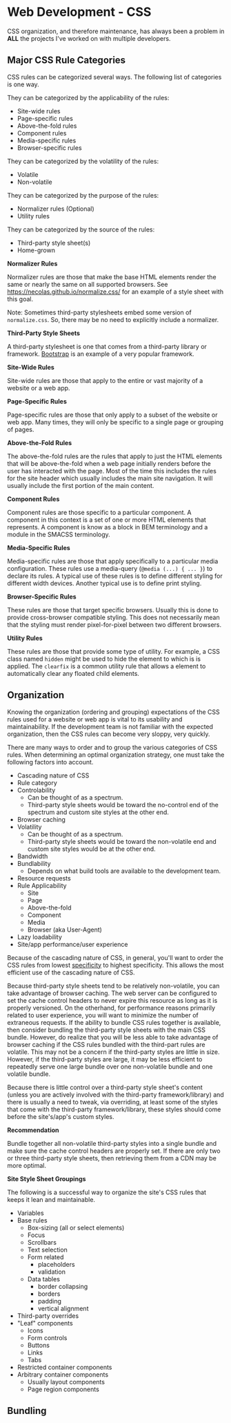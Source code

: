 # Web Development - CSS

CSS organization, and therefore maintenance, has always been a problem in
**ALL** the projects I've worked on with multiple developers.


## Major CSS Rule Categories

CSS rules can be categorized several ways.  The following list of categories is
one way.

They can be categorized by the applicability of the rules:

* Site-wide rules
* Page-specific rules
* Above-the-fold rules
* Component rules
* Media-specific rules
* Browser-specific rules

They can be categorized by the volatility of the rules:

* Volatile
* Non-volatile

They can be categorized by the purpose of the rules:

* Normalizer rules (Optional)
* Utility rules

They can be categorized by the source of the rules:

* Third-party style sheet(s)
* Home-grown


**Normalizer Rules**

Normalizer rules are those that make the base HTML elements render the same or
nearly the same on all supported browsers.  See
https://necolas.github.io/normalize.css/ for an example of a style sheet with
this goal.

Note: Sometimes third-party stylesheets embed some version of `normalize.css`.
So, there may be no need to explicitly include a normalizer.

**Third-Party Style Sheets**

A third-party stylesheet is one that comes from a third-party library or
framework.  [Bootstrap] is an example of a very popular framework.

**Site-Wide Rules**

Site-wide rules are those that apply to the entire or vast majority of a website
or a web app.

**Page-Specific Rules**

Page-specific rules are those that only apply to a subset of the website or web
app.  Many times, they will only be specific to a single page or grouping of
pages.

**Above-the-Fold Rules**

The above-the-fold rules are the rules that apply to just the HTML elements that
will be above-the-fold when a web page initially renders before the user has
interacted with the page.  Most of the time this includes the rules for the
site header which usually includes the main site navigation.  It will usually
include the first portion of the main content.

**Component Rules**

Component rules are those specific to a particular component.  A component in
this context is a set of one or more HTML elements that represents. A component is
know as a block in BEM terminology and a module in the SMACSS terminology.

**Media-Specific Rules**

Media-specific rules are those that apply specifically to a particular media
configuration.  These rules use a media-query (`@media (...) { ... }`) to
declare its rules.  A typical use of these rules is to define different styling
for different width devices.  Another typical use is to define print styling.

**Browser-Specific Rules**

These rules are those that target specific browsers.  Usually this is done to
provide cross-browser compatible styling.  This does not necessarily mean that
the styling must render pixel-for-pixel between two different browsers.

**Utility Rules**

These rules are those that provide some type of utility.  For example, a CSS
class named `hidden` might be used to hide the element to which is is applied.
The `clearfix` is a common utility rule that allows a element to automatically
clear any floated child elements.


## Organization

Knowing the organization (ordering and grouping) expectations of the CSS rules
used for a website or web app is vital to its usability and maintainability.  If
the development team is not familiar with the expected organization, then the
CSS rules can become very sloppy, very quickly.

There are many ways to order and to group the various categories of CSS rules.
When determining an optimal organization strategy, one must take the following
factors into account.

* Cascading nature of CSS
* Rule category
* Controlability
  + Can be thought of as a spectrum.
  + Third-party style sheets would be toward the no-control end of the spectrum and
    custom site styles at the other end.
* Browser caching
* Volatility
  + Can be thought of as a spectrum.
  + Third-party style sheets would be toward the non-volatile end and custom site
    styles would be at the other end.
* Bandwidth
* Bundlability
  + Depends on what build tools are available to the development team.
* Resource requests
* Rule Applicability
  + Site
  + Page
  + Above-the-fold
  + Component
  + Media
  + Browser (aka User-Agent)
* Lazy loadability
* Site/app performance/user experience

Because of the cascading nature of CSS, in general, you'll want to order the
CSS rules from lowest [specificity] to highest specificity.  This allows the
most efficient use of the cascading nature of CSS.

Because third-party style sheets tend to be relatively non-volatile, you can
take advantage of browser caching.  The web server can be configured to set the
cache control headers to never expire this resource as long as it is properly
versioned.  On the otherhand, for performance reasons primarily related to user
experience, you will want to minimize the number of extraneous requests.  If the
ability to bundle CSS rules together is available, then consider bundling the
third-party style sheets with the main CSS bundle.  However, do realize that
you will be less able to take advantage of browser caching if the CSS rules
bundled with the third-part rules are volatile.  This may not be a concern if
the third-party styles are little in size.  However, if the third-party styles
are large, it may be less efficient to repeatedly serve one large bundle over
one non-volatile bundle and one volatile bundle.

Because there is little control over a third-party style sheet's content (unless
you are actively involved with the third-party framework/library) and there is
usually a need to tweak, via overriding, at least some of the styles that come
with the third-party framework/library, these styles should come before the
site's/app's custom styles.

**Recommendation**

Bundle together all non-volatile third-party styles into a single bundle and
make sure the cache control headers are properly set.  If there are only two
or three third-party style sheets, then retrieving them from a CDN may be more
optimal.

**Site Style Sheet Groupings**

The following is a successful way to organize the site's CSS rules that keeps it
lean and maintainable.

* Variables
* Base rules
  + Box-sizing (all or select elements)
  + Focus
  + Scrollbars
  + Text selection
  + Form related
    - placeholders
    - validation
  + Data tables
    - border collapsing
    - borders
    - padding
    - vertical alignment
* Third-party overrides
* "Leaf" components
  + Icons
  + Form controls
  + Buttons
  + Links
  + Tabs
* Restricted container components
* Arbitrary container components
  + Usually layout components
  + Page region components


## Bundling





[bootstrap]: https://getbootstrap.com/
[specificity]: https://developer.mozilla.org/en-US/docs/Web/CSS/Specificity

